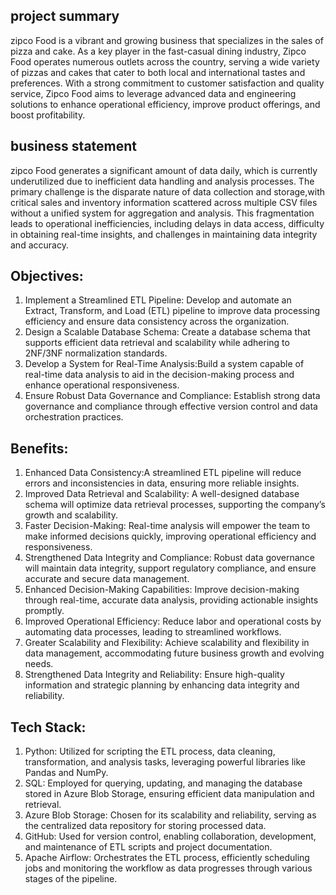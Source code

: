 
## project summary
zipco  Food is a vibrant and growing business that specializes in the sales of pizza and cake.
As a key player in the fast-casual dining industry, Zipco Food operates 
numerous outlets across the country, serving a wide variety of pizzas and cakes that 
cater to both local and international tastes and preferences. 
With a strong commitment to customer satisfaction and quality service, Zipco Food aims to leverage advanced data
and engineering solutions to enhance operational efficiency, improve product offerings, and boost profitability.



## business statement 
zipco Food generates a significant amount of data daily, which is currently underutilized due to inefficient data handling and analysis processes.
The primary challenge is the disparate nature of data collection and storage,with critical sales and inventory information scattered 
across multiple CSV files without a unified system for aggregation and analysis. This fragmentation leads to operational inefficiencies,
including delays in data access, difficulty in obtaining real-time insights, and challenges in maintaining data integrity and accuracy.


## Objectives:
1. Implement a Streamlined ETL Pipeline: Develop and automate an Extract, Transform, and Load (ETL) pipeline to improve data processing efficiency and ensure data consistency across the organization.
2. Design a Scalable Database Schema: Create a database schema that supports efficient data retrieval and scalability while adhering to 2NF/3NF normalization standards.
3. Develop a System for Real-Time Analysis:Build a system capable of real-time data analysis to aid in the decision-making process and enhance operational responsiveness.
4. Ensure Robust Data Governance and Compliance: Establish strong data governance and compliance through effective version control and data orchestration practices.

## Benefits:
1. Enhanced Data Consistency:A streamlined ETL pipeline will reduce errors and inconsistencies in data, ensuring more reliable insights.
2. Improved Data Retrieval and Scalability: A well-designed database schema will optimize data retrieval processes, supporting the company’s growth and scalability.
3. Faster Decision-Making: Real-time analysis will empower the team to make informed decisions quickly, improving operational efficiency and responsiveness.
4. Strengthened Data Integrity and Compliance: Robust data governance will maintain data integrity, support regulatory compliance, and ensure accurate and secure data management.
5. Enhanced Decision-Making Capabilities: Improve decision-making through real-time, accurate data analysis, providing actionable insights promptly.
6. Improved Operational Efficiency: Reduce labor and operational costs by automating data processes, leading to streamlined workflows.
7. Greater Scalability and Flexibility: Achieve scalability and flexibility in data management, accommodating future business growth and evolving needs.
8. Strengthened Data Integrity and Reliability: Ensure high-quality information and strategic planning by enhancing data integrity and reliability.

## Tech Stack:
1. Python: Utilized for scripting the ETL process, data cleaning, transformation, and analysis tasks, leveraging powerful libraries like Pandas and NumPy.
2. SQL: Employed for querying, updating, and managing the database stored in Azure Blob Storage, ensuring efficient data manipulation and retrieval.
3. Azure Blob Storage: Chosen for its scalability and reliability, serving as the centralized data repository for storing processed data.
4. GitHub: Used for version control, enabling collaboration, development, and maintenance of ETL scripts and project documentation.
5. Apache Airflow: Orchestrates the ETL process, efficiently scheduling jobs and monitoring the workflow as data progresses through various stages of the pipeline.











